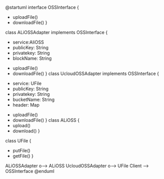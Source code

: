 @startuml
interface OSSInterface {
  + uploadFile()
  + downloadFile()
}

class ALiOSSAdapter implements OSSInterface {
  - service:AliOSS
  - publicKey: String 
  - privatekey: String 
  - blockName: String
  + uploadFile()
  + downloadFile()
}
class UcloudOSSAdapter implements OSSInterface {
  - service: UFile
  - publicKey: String 
  - privatekey: String 
  - bucketName: String
  - header: Map
  + uploadFile()
  + downloadFile()
}
class ALiOSS {
  + upload()
  + download()
}

class UFile {
  + putFile()
  + getFile()
}

ALiOSSAdapter o--> ALiOSS
UcloudOSSAdapter o--> UFile
Client --> OSSInterface
@enduml